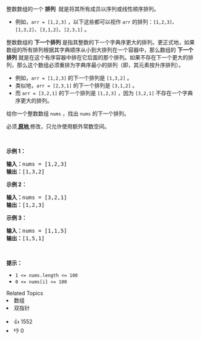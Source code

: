 <p>整数数组的一个 <strong>排列</strong>&nbsp; 就是将其所有成员以序列或线性顺序排列。</p>

<ul>
	<li>例如，<code>arr = [1,2,3]</code> ，以下这些都可以视作 <code>arr</code> 的排列：<code>[1,2,3]</code>、<code>[1,3,2]</code>、<code>[3,1,2]</code>、<code>[2,3,1]</code> 。</li>
</ul>

<p>整数数组的 <strong>下一个排列</strong> 是指其整数的下一个字典序更大的排列。更正式地，如果数组的所有排列根据其字典顺序从小到大排列在一个容器中，那么数组的 <strong>下一个排列</strong> 就是在这个有序容器中排在它后面的那个排列。如果不存在下一个更大的排列，那么这个数组必须重排为字典序最小的排列（即，其元素按升序排列）。</p>

<ul>
	<li>例如，<code>arr = [1,2,3]</code> 的下一个排列是 <code>[1,3,2]</code> 。</li>
	<li>类似地，<code>arr = [2,3,1]</code> 的下一个排列是 <code>[3,1,2]</code> 。</li>
	<li>而 <code>arr = [3,2,1]</code> 的下一个排列是 <code>[1,2,3]</code> ，因为 <code>[3,2,1]</code> 不存在一个字典序更大的排列。</li>
</ul>

<p>给你一个整数数组 <code>nums</code> ，找出 <code>nums</code> 的下一个排列。</p>

<p>必须<strong><a href="https://baike.baidu.com/item/%E5%8E%9F%E5%9C%B0%E7%AE%97%E6%B3%95" target="_blank"> 原地 </a></strong>修改，只允许使用额外常数空间。</p>

<p>&nbsp;</p>

<p><strong>示例 1：</strong></p>

<pre>
<strong>输入：</strong>nums = [1,2,3]
<strong>输出：</strong>[1,3,2]
</pre>

<p><strong>示例 2：</strong></p>

<pre>
<strong>输入：</strong>nums = [3,2,1]
<strong>输出：</strong>[1,2,3]
</pre>

<p><strong>示例 3：</strong></p>

<pre>
<strong>输入：</strong>nums = [1,1,5]
<strong>输出：</strong>[1,5,1]
</pre>

<p>&nbsp;</p>

<p><strong>提示：</strong></p>

<ul>
	<li><code>1 &lt;= nums.length &lt;= 100</code></li>
	<li><code>0 &lt;= nums[i] &lt;= 100</code></li>
</ul>
<div><div>Related Topics</div><div><li>数组</li><li>双指针</li></div></div><br><div><li>👍 1552</li><li>👎 0</li></div>